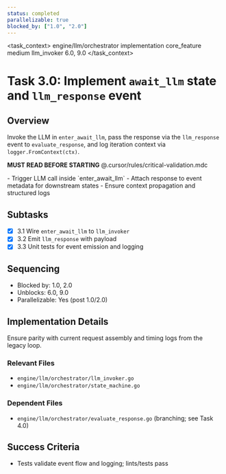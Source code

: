 ```yaml
---
status: completed
parallelizable: true
blocked_by: ["1.0", "2.0"]
---
```


<task_context>
<domain>engine/llm/orchestrator</domain>
<type>implementation</type>
<scope>core_feature</scope>
<complexity>medium</complexity>
<dependencies>llm_invoker</dependencies>
<unblocks>6.0, 9.0</unblocks>
</task_context>

# Task 3.0: Implement `await_llm` state and `llm_response` event

## Overview

Invoke the LLM in `enter_await_llm`, pass the response via the `llm_response` event to `evaluate_response`, and log iteration context via `logger.FromContext(ctx)`.

<import>**MUST READ BEFORE STARTING** @.cursor/rules/critical-validation.mdc</import>

<requirements>
- Trigger LLM call inside `enter_await_llm`
- Attach response to event metadata for downstream states
- Ensure context propagation and structured logs
</requirements>

## Subtasks

- [x] 3.1 Wire `enter_await_llm` to `llm_invoker`
- [x] 3.2 Emit `llm_response` with payload
- [x] 3.3 Unit tests for event emission and logging

## Sequencing

- Blocked by: 1.0, 2.0
- Unblocks: 6.0, 9.0
- Parallelizable: Yes (post 1.0/2.0)

## Implementation Details

Ensure parity with current request assembly and timing logs from the legacy loop.

### Relevant Files

- `engine/llm/orchestrator/llm_invoker.go`
- `engine/llm/orchestrator/state_machine.go`

### Dependent Files

- `engine/llm/orchestrator/evaluate_response.go` (branching; see Task 4.0)

## Success Criteria

- Tests validate event flow and logging; lints/tests pass
